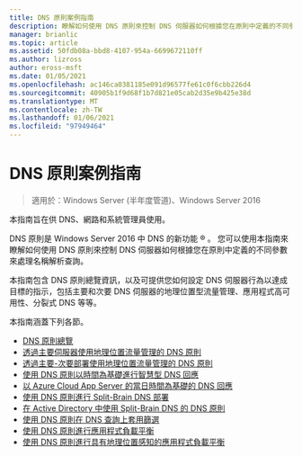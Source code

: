 ```yaml
---
title: DNS 原則案例指南
description: 瞭解如何使用 DNS 原則來控制 DNS 伺服器如何根據您在原則中定義的不同參數來處理名稱解析查詢。
manager: brianlic
ms.topic: article
ms.assetid: 50fdb08a-bbd8-4107-954a-6699672110ff
ms.author: lizross
author: eross-msft
ms.date: 01/05/2021
ms.openlocfilehash: ac146ca0381185e091d96577fe61c0f6cbb226d4
ms.sourcegitcommit: 40905b1f9d68f1b7d821e05cab2d35e9b425e38d
ms.translationtype: MT
ms.contentlocale: zh-TW
ms.lasthandoff: 01/06/2021
ms.locfileid: "97949464"
---
```

# <a name="dns-policy-scenario-guide"></a>DNS 原則案例指南

>適用於：Windows Server (半年度管道)、Windows Server 2016

本指南旨在供 DNS、網路和系統管理員使用。

DNS 原則是 Windows Server 2016 中 DNS 的新功能 &reg; 。 您可以使用本指南來瞭解如何使用 DNS 原則來控制 DNS 伺服器如何根據您在原則中定義的不同參數來處理名稱解析查詢。

本指南包含 DNS 原則總覽資訊，以及可提供您如何設定 DNS 伺服器行為以達成目標的指示，包括主要和次要 DNS 伺服器的地理位置型流量管理、應用程式高可用性、分裂式 DNS 等等。

本指南涵蓋下列各節。

- [DNS 原則總覽](DNS-Policies-Overview.md)
- [透過主要伺服器使用地理位置流量管理的 DNS 原則](primary-geo-location.md)
- [透過主要-次要部署使用地理位置流量管理的 DNS 原則](primary-secondary-geo-location.md)
- [使用 DNS 原則以時間為基礎進行智慧型 DNS 回應](dns-tod-intelligent.md)
- [以 Azure Cloud App Server 的當日時間為基礎的 DNS 回應](dns-tod-azure-cloud-app-server.md)
- [使用 DNS 原則進行 Split-Brain DNS 部署](split-brain-DNS-deployment.md)
- [在 Active Directory 中使用 Split-Brain DNS 的 DNS 原則](dns-sb-with-ad.md)
- [使用 DNS 原則在 DNS 查詢上套用篩選](apply-filters-on-dns-queries.md)
- [使用 DNS 原則進行應用程式負載平衡](app-lb.md)
- [使用 DNS 原則進行具有地理位置感知的應用程式負載平衡](app-lb-geo.md)

